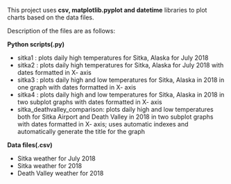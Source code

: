 This project uses **csv, matplotlib.pyplot and datetime** libraries to plot charts based on the data files.

Description of the files are as follows: <br/>

**Python scripts(.py)** 
* sitka1 : plots daily high temperatures for Sitka, Alaska for July 2018
* sitka2 : plots daily high temperatures for Sitka, Alaska for July 2018 with dates formatted in X- axis
* sitka3 : plots daily high and low temperatures for Sitka, Alaska in 2018 in one graph with dates formatted in X- axis
* sitka4 : plots daily high and low temperatures for Sitka, Alaska in 2018 in two subplot graphs with dates formatted in X- axis
* sitka_deathvalley_comparison: plots daily high and low temperatures both for Sitka Airport and Death Valley in 2018 in two subplot graphs with dates formatted in X- axis; uses automatic indexes and automatically generate the title for the graph

**Data files(.csv)**
* Sitka weather for July 2018
* Sitka weather for 2018
* Death Valley weather for 2018

